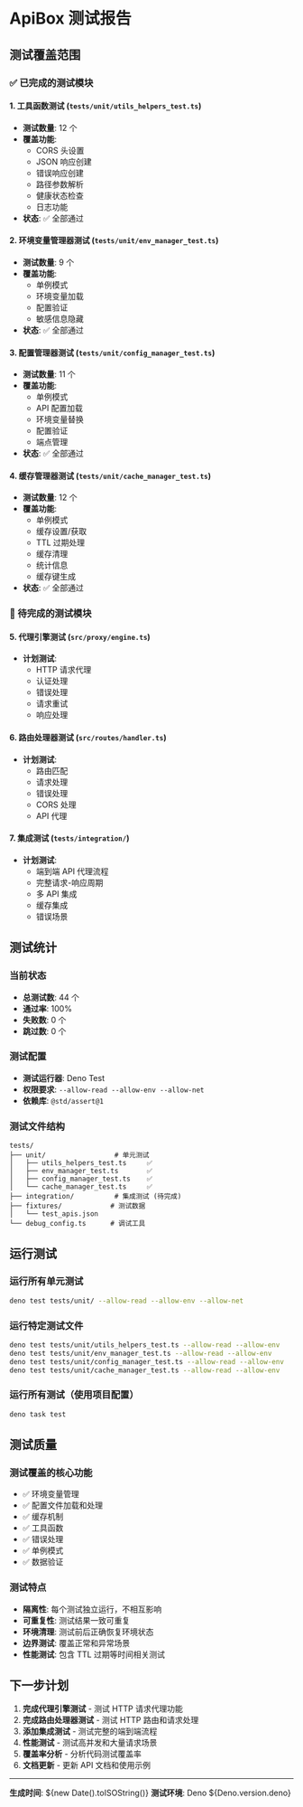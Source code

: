 # ApiBox 测试报告

## 测试覆盖范围

### ✅ 已完成的测试模块

#### 1. 工具函数测试 (`tests/unit/utils_helpers_test.ts`)

- **测试数量**: 12 个
- **覆盖功能**:
  - CORS 头设置
  - JSON 响应创建
  - 错误响应创建
  - 路径参数解析
  - 健康状态检查
  - 日志功能
- **状态**: ✅ 全部通过

#### 2. 环境变量管理器测试 (`tests/unit/env_manager_test.ts`)

- **测试数量**: 9 个
- **覆盖功能**:
  - 单例模式
  - 环境变量加载
  - 配置验证
  - 敏感信息隐藏
- **状态**: ✅ 全部通过

#### 3. 配置管理器测试 (`tests/unit/config_manager_test.ts`)

- **测试数量**: 11 个
- **覆盖功能**:
  - 单例模式
  - API 配置加载
  - 环境变量替换
  - 配置验证
  - 端点管理
- **状态**: ✅ 全部通过

#### 4. 缓存管理器测试 (`tests/unit/cache_manager_test.ts`)

- **测试数量**: 12 个
- **覆盖功能**:
  - 单例模式
  - 缓存设置/获取
  - TTL 过期处理
  - 缓存清理
  - 统计信息
  - 缓存键生成
- **状态**: ✅ 全部通过

### 📝 待完成的测试模块

#### 5. 代理引擎测试 (`src/proxy/engine.ts`)

- **计划测试**:
  - HTTP 请求代理
  - 认证处理
  - 错误处理
  - 请求重试
  - 响应处理

#### 6. 路由处理器测试 (`src/routes/handler.ts`)

- **计划测试**:
  - 路由匹配
  - 请求处理
  - 错误处理
  - CORS 处理
  - API 代理

#### 7. 集成测试 (`tests/integration/`)

- **计划测试**:
  - 端到端 API 代理流程
  - 完整请求-响应周期
  - 多 API 集成
  - 缓存集成
  - 错误场景

## 测试统计

### 当前状态

- **总测试数**: 44 个
- **通过率**: 100%
- **失败数**: 0 个
- **跳过数**: 0 个

### 测试配置

- **测试运行器**: Deno Test
- **权限要求**: `--allow-read --allow-env --allow-net`
- **依赖库**: `@std/assert@1`

### 测试文件结构

```
tests/
├── unit/                 # 单元测试
│   ├── utils_helpers_test.ts     ✅
│   ├── env_manager_test.ts       ✅
│   ├── config_manager_test.ts    ✅
│   └── cache_manager_test.ts     ✅
├── integration/          # 集成测试 (待完成)
├── fixtures/            # 测试数据
│   └── test_apis.json
└── debug_config.ts      # 调试工具
```

## 运行测试

### 运行所有单元测试

```bash
deno test tests/unit/ --allow-read --allow-env --allow-net
```

### 运行特定测试文件

```bash
deno test tests/unit/utils_helpers_test.ts --allow-read --allow-env
deno test tests/unit/env_manager_test.ts --allow-read --allow-env
deno test tests/unit/config_manager_test.ts --allow-read --allow-env
deno test tests/unit/cache_manager_test.ts --allow-read --allow-env
```

### 运行所有测试（使用项目配置）

```bash
deno task test
```

## 测试质量

### 测试覆盖的核心功能

- ✅ 环境变量管理
- ✅ 配置文件加载和处理
- ✅ 缓存机制
- ✅ 工具函数
- ✅ 错误处理
- ✅ 单例模式
- ✅ 数据验证

### 测试特点

- **隔离性**: 每个测试独立运行，不相互影响
- **可重复性**: 测试结果一致可重复
- **环境清理**: 测试前后正确恢复环境状态
- **边界测试**: 覆盖正常和异常场景
- **性能测试**: 包含 TTL 过期等时间相关测试

## 下一步计划

1. **完成代理引擎测试** - 测试 HTTP 请求代理功能
2. **完成路由处理器测试** - 测试 HTTP 路由和请求处理
3. **添加集成测试** - 测试完整的端到端流程
4. **性能测试** - 测试高并发和大量请求场景
5. **覆盖率分析** - 分析代码测试覆盖率
6. **文档更新** - 更新 API 文档和使用示例

---

**生成时间**: ${new Date().toISOString()}
**测试环境**: Deno ${Deno.version.deno}
